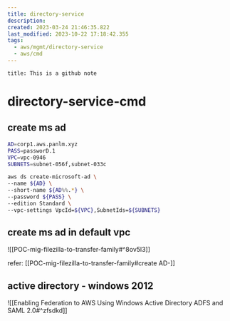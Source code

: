 ```yaml
---
title: directory-service
description: 
created: 2023-03-24 21:46:35.822
last_modified: 2023-10-22 17:18:42.355
tags:
  - aws/mgmt/directory-service
  - aws/cmd
---
```


```ad-attention
title: This is a github note
```

# directory-service-cmd

## create ms ad

```sh
AD=corp1.aws.panlm.xyz
PASS=passworD.1
VPC=vpc-0946
SUBNETS=subnet-056f,subnet-033c

aws ds create-microsoft-ad \
--name ${AD} \
--short-name ${AD%%.*} \
--password ${PASS} \
--edition Standard \
--vpc-settings VpcId=${VPC},SubnetIds=${SUBNETS}

```

## create ms ad in default vpc

![[POC-mig-filezilla-to-transfer-family#^8ov5l3]]

refer: [[POC-mig-filezilla-to-transfer-family#create AD-]]


## active directory - windows 2012

![[Enabling Federation to AWS Using Windows Active Directory ADFS and SAML 2.0#^zfsdkd]]



